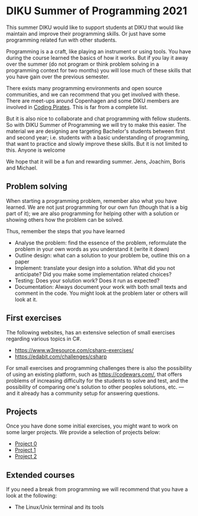 # DIKU Summer of Programming 2021

This summer DIKU would like to support students at DIKU that would like maintain and improve their programming skills. Or just have some programming related fun with other students.

Programming is a a craft, like playing an instrument or using tools. You have during the course learned the basics of how it works. But if you lay it away over the summer (do not program or think problem solving in a programming context for two months) you will lose much of these skills that you have gain over the previous semester.

There exists many programming environments and open source communities, and we can recommend that you get involved with these. There are meet-ups around Copenhagen and some DIKU members are involved in [Coding Pirates](https://codingpirates.dk/). This is far from a complete list.

But it is also nice to collaborate and chat programming with fellow students. So with DIKU Summer of Programming we will try to make this easier. The material we are designing are targeting Bachelor's students between first and second year; i.e. students with a basic understanding of programming, that want to practice and slowly improve these skills.
But it is not limited to this. Anyone is welcome

We hope that it will be a fun and rewarding summer.
Jens, Joachim, Boris and Michael.

## Problem solving
When starting a programming problem, remember also what you have learned. We are not just programming for our own fun (though that is a big part of it); we are also programming for helping other with a solution or showing others how the problem can be solved.

Thus, remember the steps that you have learned
  * Analyse the problem: find the essence of the problem, reformulate the problem in your own words as you understand it (write it down)
  * Outline design: what can a solution to your problem be, outline this on a paper
  * Implement: translate your design into a solution. What did you not anticipate? Did you make some implementation related choices?
  * Testing: Does your solution work? Does it run as expected?
  * Documentation: Always document your work with both small texts and comment in the code. You might look at the problem later or others will look at it.


## First exercises

The following websites, has an extensive selection of small exercises regarding various topics in C#.

* https://www.w3resource.com/csharp-exercises/
* https://edabit.com/challenges/csharp

For small exercises and programming challenges there is also the possibility of using an existing platform, such as https://codewars.com/, that offers problems of increasing difficulty for the students to solve and test, and the possibility of comparing one's solution to other peoples solutions, etc. —  and it already has a community setup for answering questions.

## Projects

Once you have done some initial exercises, you might want to work on some larger projects. We provide a selection of projects below:

* [Project 0](projects/project0.pdf)
* [Project 1](projects/project1)
* [Project 2](projects/project2.pdf)

## Extended courses

If you need a break from programming we will recommend that you have a look at the following:

  * The Linux/Unix terminal and its tools
